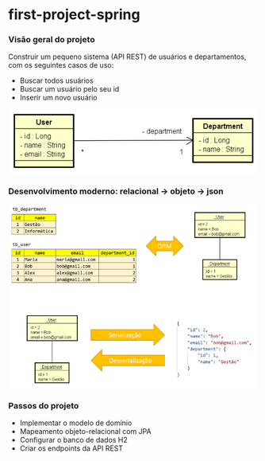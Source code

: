 # first-project-spring

### Visão geral do projeto

Construir um pequeno sistema (API REST) de usuários e departamentos, com os seguintes casos de uso:

- Buscar todos usuários
- Buscar um usuário pelo seu id
- Inserir um novo usuário

![Image](img/dominio.png "Modelo conceitual")

### Desenvolvimento moderno: relacional -> objeto -> json

![Image](img/objetos.png "Objetos")

### Passos do projeto

- Implementar o modelo de domínio
- Mapeamento objeto-relacional com JPA
- Configurar o banco de dados H2
- Criar os endpoints da API REST




